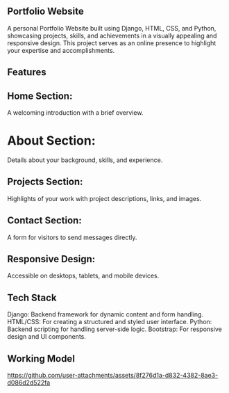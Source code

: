 ## Portfolio Website
A personal Portfolio Website built using Django, HTML, CSS, and Python, showcasing projects, skills, and achievements in a visually appealing and responsive design. This project serves as an online presence to highlight your expertise and accomplishments.

## Features
## Home Section: 
A welcoming introduction with a brief overview.
# About Section: 
Details about your background, skills, and experience.
## Projects Section: 
Highlights of your work with project descriptions, links, and images.
## Contact Section: 
A form for visitors to send messages directly.
## Responsive Design: 
Accessible on desktops, tablets, and mobile devices.
## Tech Stack
Django: Backend framework for dynamic content and form handling.
HTML/CSS: For creating a structured and styled user interface.
Python: Backend scripting for handling server-side logic.
Bootstrap: For responsive design and UI components.


## Working Model

https://github.com/user-attachments/assets/8f276d1a-d832-4382-8ae3-d086d2d522fa
